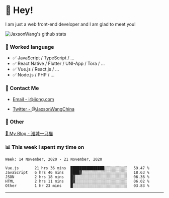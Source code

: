 # 👋 Hey!

I am just a web front-end developer and I am glad to meet you!

![JaxsonWang's github stats](https://github-readme-stats.vercel.app/api?username=JaxsonWang&&show_icons=true&&title_color=1abc9c&&icon_color=1abc9c)


### 📝 Worked language

- ✅ JavaScript / TypeScript / ...
- ✅ React Native / Flutter / UNI-App / Tora / ...
- ✅ Vue.js / React.js / ...
- ✅ Node.js / PHP / ...

### 📮 Contact Me

- [Email - i@iiong.com](mailto:i@iiong.com)

- [Twitter - @JaxsonWangChina](https://twitter.com/JaxsonWangChina)

### 🤪 Other

[📌 My Blog - 淮城一只猫](https://iiong.com)

### 📊 This week I spent my time on

<!--START_SECTION:waka-->
```text
Week: 14 November, 2020 - 21 November, 2020

Vue.js       21 hrs 36 mins  ███████████████░░░░░░░░░░   59.47 % 
JavaScript   6 hrs 46 mins   ████▓░░░░░░░░░░░░░░░░░░░░   18.63 % 
JSON         2 hrs 18 mins   █▓░░░░░░░░░░░░░░░░░░░░░░░   06.36 % 
HTML         2 hrs 11 mins   █▓░░░░░░░░░░░░░░░░░░░░░░░   06.02 % 
Other        1 hr 23 mins    █░░░░░░░░░░░░░░░░░░░░░░░░   03.83 % 
```
<!--END_SECTION:waka-->

---
